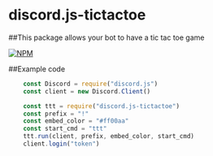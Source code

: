 # discord.js-tictactoe
##This package allows your bot to have a tic tac toe game

[![NPM](https://nodei.co/npm/discord.js-tictactoe.png?downloads=true&downloadRank=true&stars=true)](https://nodei.co/npm/discord.js-tictactoe/)

##Example code 
```js
    const Discord = require("discord.js")
    const client = new Discord.Client()

    const ttt = require("discord.js-tictactoe")
    const prefix = "!"
    const embed_color = "#ff00aa"
    const start_cmd = "ttt"
    ttt.run(client, prefix, embed_color, start_cmd)
    client.login("token")
```
